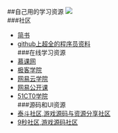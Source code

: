 ##自己用的学习资源
![](https://pixabay.com/static/uploads/photo/2014/12/15/17/17/sailing-boat-569336_640.jpg)</br>
###社区
* [简书](http://www.jianshu.com)</br>
* [github上超全的程序员资料](https://github.com/vhf/free-programming-books/blob/master/free-programming-books-zh.md)</br>
###在线学习资源
* [慕课网](http://www.imooc.com/course/list)</br>
* [极客学院](http://www.jikexueyuan.com)</br>
* [网易云学院](http://study.163.com)</br>
* [网易公开课](http://open.163.com)</br>
* [51CT0学院](http://edu.51cto.com)</br>
###源码和UI资源
* [泰斗社区,游戏源码与资源分享社区](http://www.taidous.com)</br>
* [ 9秒社区,游戏源码社区](http://www.9miao.com)</br>

